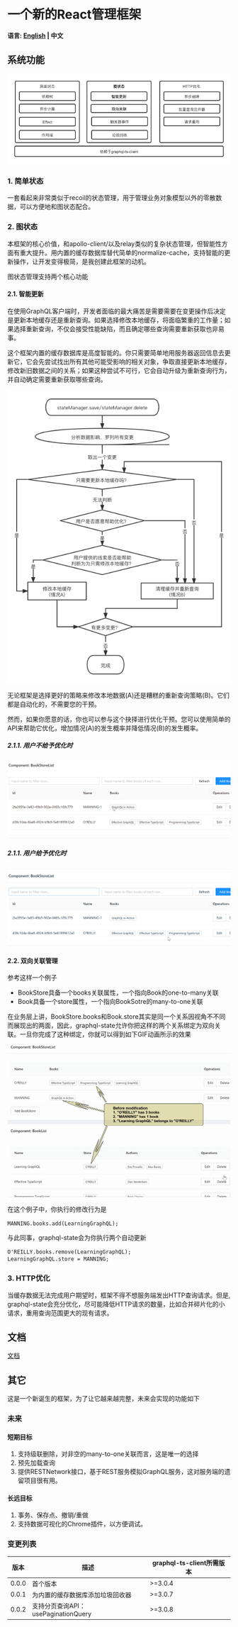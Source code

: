 # 一个新的React管理框架

**语言: [English](/) | 中文**

## 系统功能

![image](./architecture_zh_CN.png "系统功能")

### 1. 简单状态
一套看起来非常类似于recoil的状态管理，用于管理业务对象模型以外的零散数据，可以方便地和图状态配合。

### 2. 图状态
本框架的核心价值，和apollo-client/以及relay类似的复杂状态管理，但智能性方面有重大提升。用内置的缓存数据库替代简单的normalize-cache，支持智能的更新操作，让开发变得极简，是我创建此框架的动机。

图状态管理支持两个核心功能
#### 2.1. 智能更新

在使用GraphQL客户端时，开发者面临的最大痛苦是需要需要在变更操作后决定是更新本地缓存还是重新查询。如果选择修改本地缓存，将面临繁重的工作量；如果选择重新查询，不仅会接受性能缺陷，而且确定哪些查询需要重新获取也非易事。

这个框架内置的缓存数据库是高度智能的。你只需要简单地用服务器返回信息去更新它，它会先尝试找出所有其他可能受影响的相关对象，争取直接更新本地缓存，修改新旧数据之间的关系；如果这种尝试不可行，它会自动升级为重新查询行为，并自动确定需要重新获取哪些查询。

![image](./smart-mutation_zh_CN.png "智能更新")

无论框架是选择更好的策略来修改本地数据(A)还是糟糕的重新查询策略(B)。它们都是自动化的，不需要您的干预。

然而，如果你愿意的话，你也可以参与这个抉择进行优化干预。您可以使用简单的API来帮助它优化，增加情况(A)的发生概率并降低情况(B)的发生概率。

##### 2.1.1. 用户不给予优化时
![image](./unoptimized-mutation.gif "用户不给予优化时")

##### 2.1.1. 用户给予优化时
![image](./optimized-mutation.gif "用户不给予优化时")

#### 2.2. 双向关联管理

参考这样一个例子

- BookStore具备一个books关联属性，一个指向Book的one-to-many关联
- Book具备一个store属性，一个指向BookSotre的many-to-one关联

在业务层上讲，BookStore.books和Book.store其实是同一个关系因视角不不同而展现出的两面，因此，graphql-state允许你把这样的两个关系绑定为双向关联。一旦你完成了这种绑定，你就可以得到如下GIF动画所示的效果

![image](./bidirectional-association.gif "双向关联")

在这个例子中，你执行的修改行为是
```
MANNING.books.add(LearningGraphQL);
```
与此同事，graphql-state会为你执行两个自动更新
```
O'REILLY.books.remove(LearningGraphQL);
LearningGraphQL.store = MANNING;
```

### 3. HTTP优化

当缓存数据无法完成用户期望时，框架不得不想服务端发出HTTP查询请求。但是, graphql-state会充分优化，尽可能降低HTTP请求的数量，比如合并碎片化的小请求，重用查询范围更大的现有请求。


## 文档

[文档](./doc/README_zh_CN.md)

## 其它

这是一个新诞生的框架，为了让它越来越完整，未来会实现的功能如下

### 未来
#### 短期目标

1. 支持级联删除，对非空的many-to-one关联而言，这是唯一的选择
2. 预先加载查询
3. 提供RESTNetwork接口，基于REST服务模拟GraphQL服务，这对服务端的遗留项目很有用。

#### 长远目标
1. 事务、保存点、撤销/重做 
2. 支持数据可视化的Chrome插件，以方便调试。


### 变更列表
|版本|描述|graphql-ts-client所需版本|
|-------|-----------|------------|
|0.0.0  |首个版本|>=3.0.4|
|0.0.1  |为内置的缓存数据库添加垃圾回收器|>=3.0.7|
|0.0.2  |支持分页查询API：usePaginationQuery|>=3.0.8|
